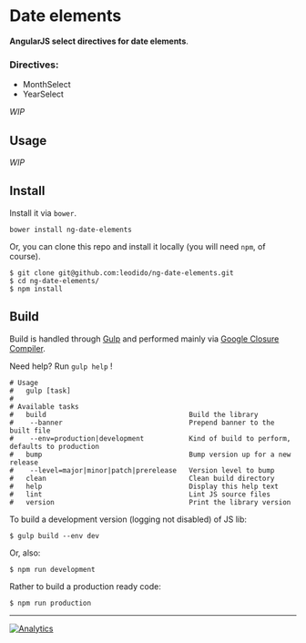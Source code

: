 Date elements
=============

**AngularJS select directives for date elements**.

### Directives:

- MonthSelect
- YearSelect

*WIP*

Usage
-----

*WIP*

Install
-------

Install it via `bower`.

```
bower install ng-date-elements
```

Or, you can clone this repo and install it locally (you will need `npm`, of course).

```
$ git clone git@github.com:leodido/ng-date-elements.git
$ cd ng-date-elements/
$ npm install
```

Build
-----

Build is handled through [Gulp](https://github.com/gulpjs/gulp/) and performed mainly via [Google Closure Compiler](https://github.com/google/closure-compiler).

Need help? Run `gulp help` !

```
# Usage
#   gulp [task]
# 
# Available tasks
#   build                                   Build the library 
#    --banner                               Prepend banner to the built file
#    --env=production|development           Kind of build to perform, defaults to production
#   bump                                    Bump version up for a new release 
#    --level=major|minor|patch|prerelease   Version level to bump
#   clean                                   Clean build directory
#   help                                    Display this help text
#   lint                                    Lint JS source files
#   version                                 Print the library version
```

To build a development version (logging not disabled) of JS lib:

```
$ gulp build --env dev
```

Or, also:

```
$ npm run development
```

Rather to build a production ready code:

```
$ npm run production
````

---

[![Analytics](https://ga-beacon.appspot.com/UA-49657176-1/ng-date-elements)](https://github.com/igrigorik/ga-beacon)
